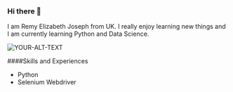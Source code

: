 ### Hi there 👋

I am Remy Elizabeth Joseph from UK. I really enjoy learning new things and I am  currently learning Python and Data Science. 

<picture>
 <source media="(prefers-color-scheme: dark)" srcset="YOUR-DARKMODE-IMAGE">
 <source media="(prefers-color-scheme: light)" srcset="YOUR-LIGHTMODE-IMAGE">
 <img alt="YOUR-ALT-TEXT" src="YOUR-DEFAULT-IMAGE">
</picture>


####Skills and Experiences
* Python
* Selenium Webdriver


